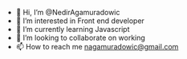 - 👋 Hi, I’m @NedirAgamuradowic
- 👀 I’m interested in Front end developer
- 🌱 I’m currently learning Javascript
- 💞️ I’m looking to collaborate on working
- 📫 How to reach me nagamuradowic@gmail.com

<!---
NedirAgamuradowic/NedirAgamuradowic is a ✨ special ✨ repository because its `README.md` (this file) appears on your GitHub profile.
You can click the Preview link to take a look at your changes.
--->
